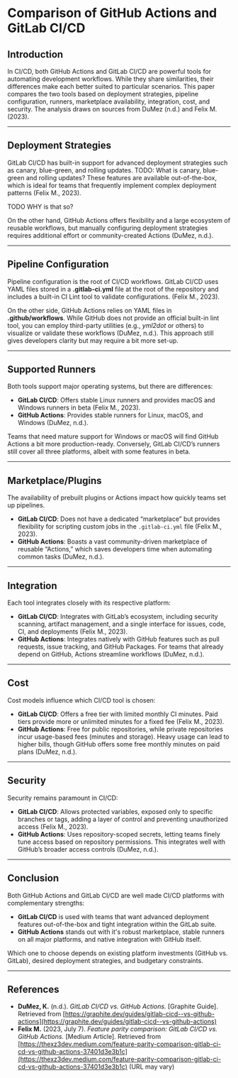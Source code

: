 # Comparison of GitHub Actions and GitLab CI/CD

## Introduction
In CI/CD, both GitHub Actions and GitLab CI/CD are powerful tools for automating development workflows. 
While they share similarities, their differences make each better suited to particular scenarios. 
This paper compares the two tools based on deployment strategies, pipeline configuration, runners, marketplace availability, integration, cost, and security. 
The analysis draws on sources from DuMez (n.d.) and Felix M. (2023).


---

## Deployment Strategies
GitLab CI/CD has built-in support for advanced deployment strategies such as canary, blue-green, and rolling updates. 
TODO:  What is canary, blue-green and rolling updates?
These features are available out-of-the-box, which is ideal for teams that frequently implement complex deployment patterns (Felix M., 2023).  


TODO WHY is that so?

On the other hand, GitHub Actions offers flexibility and a large ecosystem of reusable workflows, but manually configuring deployment strategies requires additional effort or community-created Actions (DuMez, n.d.).


---

## Pipeline Configuration
Pipeline configuration is the root of CI/CD workflows. GitLab CI/CD uses YAML files stored in a **.gitlab-ci.yml** file at the root of the repository and includes a built-in CI Lint tool to validate configurations. (Felix M., 2023).

On the other side, GitHub Actions relies on YAML files in **.github/workflows**. While GitHub does not provide an official built-in lint tool, you can employ third-party utilities (e.g., *yml2dot* or others) to visualize or validate these workflows (DuMez, n.d.). 
This approach still gives developers clarity but may require a bit more set-up.

---

## Supported Runners
Both tools support major operating systems, but there are differences:

- **GitLab CI/CD**: Offers stable Linux runners and provides macOS and Windows runners in beta (Felix M., 2023).  
- **GitHub Actions**: Provides stable runners for Linux, macOS, and Windows (DuMez, n.d.).

Teams that need mature support for Windows or macOS will find GitHub Actions a bit more production-ready. Conversely, GitLab CI/CD’s runners still cover all three platforms, albeit with some features in beta.

---

## Marketplace/Plugins
The availability of prebuilt plugins or Actions impact how quickly teams set up pipelines.

- **GitLab CI/CD**: Does not have a dedicated “marketplace” but provides flexibility for scripting custom jobs in the `.gitlab-ci.yml` file (Felix M., 2023).  
- **GitHub Actions**: Boasts a vast community-driven marketplace of reusable “Actions,” which saves developers time when automating common tasks (DuMez, n.d.).

---

## Integration
Each tool integrates closely with its respective platform:

- **GitLab CI/CD**: Integrates  with GitLab’s ecosystem, including security scanning, artifact management, and a single interface for issues, code, CI, and deployments (Felix M., 2023).  
- **GitHub Actions**: Integrates natively with GitHub features such as pull requests, issue tracking, and GitHub Packages. For teams that already depend on GitHub, Actions streamline workflows (DuMez, n.d.).

---

## Cost
Cost models influence which CI/CD tool is chosen:

- **GitLab CI/CD**: Offers a free tier with limited monthly CI minutes. Paid tiers provide more or unlimited minutes for a fixed fee (Felix M., 2023).  
- **GitHub Actions**: Free for public repositories, while private repositories incur usage-based fees (minutes and storage). Heavy usage can lead to higher bills, though GitHub offers some free monthly minutes on paid plans (DuMez, n.d.).

---

## Security
Security remains paramount in CI/CD:

- **GitLab CI/CD**: Allows protected variables, exposed only to specific branches or tags, adding a layer of control and preventing unauthorized access (Felix M., 2023).  
- **GitHub Actions**: Uses repository-scoped secrets, letting teams finely tune access based on repository permissions. This integrates well with GitHub’s broader access controls (DuMez, n.d.).

---

## Conclusion
Both GitHub Actions and GitLab CI/CD are well made CI/CD platforms with complementary strengths:

- **GitLab CI/CD** is used with teams that want advanced deployment features out-of-the-box and tight integration within the GitLab suite.  
- **GitHub Actions** stands out with it's robust marketplace, stable runners on all major platforms, and native integration with GitHub itself.

Which one to choose depends on existing platform investments (GitHub vs. GitLab), desired deployment strategies, and budgetary constraints.

---

## References
- **DuMez, K.** (n.d.). *GitLab CI/CD vs. GitHub Actions.* [Graphite Guide]. Retrieved from [https://graphite.dev/guides/gitlab-cicd--vs-github-actions](https://graphite.dev/guides/gitlab-cicd--vs-github-actions)  
- **Felix M.** (2023, July 7). *Feature parity comparison: GitLab CI/CD vs. GitHub Actions.* [Medium Article]. Retrieved from [https://thexz3dev.medium.com/feature-parity-comparison-gitlab-ci-cd-vs-github-actions-37401d3e3b1c](https://thexz3dev.medium.com/feature-parity-comparison-gitlab-ci-cd-vs-github-actions-37401d3e3b1c) (URL may vary)
